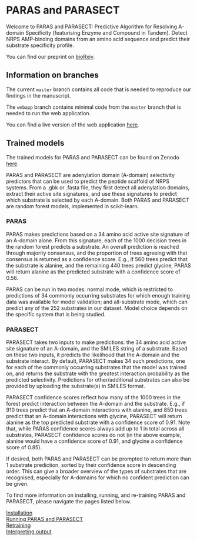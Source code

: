# PARAS and PARASECT

Welcome to PARAS and PARASECT: Predictive Algorithm for Resolving A-domain Specificity (featurising Enzyme and Compound in Tandem). Detect NRPS AMP-binding domains from an amino acid sequence and predict their substrate specificity profile.

You can find our preprint on [bioRxiv](https://www.biorxiv.org/content/10.1101/2025.01.08.631717v1).

## Information on branches

The current `master` branch contains all code that is needed to reproduce our findings in the manuscript.

The `webapp` branch contains minimal code from the `master` branch that is needed to run the web application.

You can find a live version of the web application [here](https://paras.bioinformatics.nl/).

## Trained models

The trained models for PARAS and PARASECT can be found on Zenodo [here](https://zenodo.org/records/13165500).

PARAS and PARASECT are adenylation domain (A-domain) selectivity predictors that can be used to predict the peptide scaffold of NRPS systems. From a .gbk or .fasta file, they first detect all adenylation domains, extract their active site signatures, and use these signatures to predict which substrate is selected by each A-domain. Both PARAS and PARASECT are random forest models, implemented in scikit-learn.

### PARAS

PARAS makes predictions based on a 34 amino acid active site signature of an A-domain alone. From this signature, each of the 1000 decision trees in the random forest predicts a substrate. An overall prediction is reached through majority consensus, and the proportion of trees agreeing with that consensus is returned as a confidence score. E.g., if 560 trees predict that the substrate is alanine, and the remaining 440 trees predict glycine, PARAS will return alanine as the predicted substrate with a confidence score of 0.56. <br />

PARAS can be run in two modes: normal mode, which is restricted to predictions of 34 commonly occurring substrates for which enough training data was available for model validation; and all-substrate mode, which can predict any of the 252 substrates in our dataset. Model choice depends on the specific system that is being studied.

### PARASECT

PARASECT takes two inputs to make predictions: the 34 amino acid active site signature of an A-domain, and the SMILES string of a substrate. Based on these two inputs, it predicts the likelihood that the A-domain and the substrate interact. By default, PARASECT makes 34 such predictions, one for each of the commonly occurring substrates that the model was trained on, and returns the substrate with the greatest interaction probability as the predicted selectivity. Predictions for other/additional substrates can also be provided by uploading the substrate(s) in SMILES format.<br />

PARASECT confidence scores reflect how many of the 1000 trees in the forest predict interaction between the A-domain and the substrate. E.g., if 910 trees predict that an A-domain interactions with alanine, and 850 trees predict that an A-domain interactions with glycine, PARASECT will return alanine as the top predicted substrate with a confidence score of 0.91. Note that, while PARAS confidence scores always add up to 1 in total across all substrates, PARASECT confidence scores do not (in the above example, alanine would have a confidence score of 0.91, and glycine a confidence score of 0.85).<br />

If desired, both PARAS and PARASECT can be prompted to return more than 1 substrate prediction, sorted by their confidence score in descending order. This can give a broader overview of the types of substrates that are recognised, especially for A-domains for which no confident prediction can be given.<br />

To find more information on installing, running, and re-training PARAS and PARASECT, please navigate the pages listed below.

[Installation](https://github.com/BTheDragonMaster/parasect/wiki/Installation)<br />
[Running PARAS and PARASECT](https://github.com/BTheDragonMaster/parasect/wiki/Running-PARAS-and-PARASECT)<br />
[Retraining](https://github.com/BTheDragonMaster/parasect/wiki/Retraining)<br />
[Interpreting output](https://github.com/BTheDragonMaster/parasect/wiki/Interpreting-output)<br />
